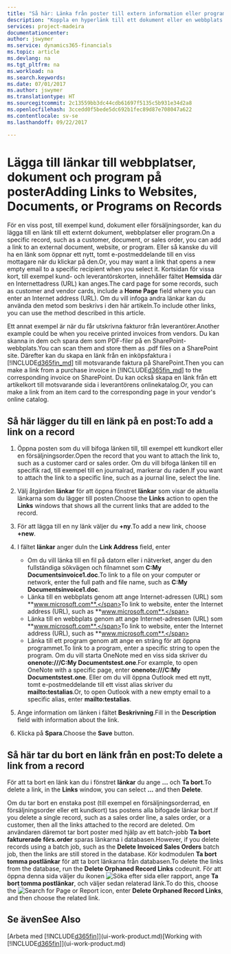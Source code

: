 ```yaml
---
title: "Så här: Länka från poster till extern information eller program | Microsoft Docs"
description: "Koppla en hyperlänk till ett dokument eller en webbplats till en viss post, till exempel en kund eller ett dokument."
services: project-madeira
documentationcenter: 
author: jswymer
ms.service: dynamics365-financials
ms.topic: article
ms.devlang: na
ms.tgt_pltfrm: na
ms.workload: na
ms.search.keywords: 
ms.date: 07/01/2017
ms.author: jswymer
ms.translationtype: HT
ms.sourcegitcommit: 2c13559bb3dc44cdb61697f5135c5b931e34d2a8
ms.openlocfilehash: 3ccedd0f5bede5dc692b1fec89d87e708047a622
ms.contentlocale: sv-se
ms.lasthandoff: 09/22/2017

---
```

# <a name="adding-links-to-websites-documents-or-programs-on-records"></a><span data-ttu-id="a1d44-103">Lägga till länkar till webbplatser, dokument och program på poster</span><span class="sxs-lookup"><span data-stu-id="a1d44-103">Adding Links to Websites, Documents, or Programs on Records</span></span>
<span data-ttu-id="a1d44-104">För en viss post, till exempel kund, dokument eller försäljningsorder, kan du lägga till en länk till ett externt dokument, webbplatser eller program.</span><span class="sxs-lookup"><span data-stu-id="a1d44-104">On a specific record, such as a customer, document, or sales order, you can add a link to an external document, website, or program.</span></span> <span data-ttu-id="a1d44-105">Eller så kanske du vill ha en länk som öppnar ett nytt, tomt e-postmeddelande till en viss mottagare när du klickar på den.</span><span class="sxs-lookup"><span data-stu-id="a1d44-105">Or, you may want a link that opens a new empty email to a specific recipient when you select it.</span></span> <span data-ttu-id="a1d44-106">Kortsidan för vissa kort, till exempel kund- och leverantörskorten, innehåller fältet **Hemsida** där en Internettadress (URL) kan anges.</span><span class="sxs-lookup"><span data-stu-id="a1d44-106">The card page for some records, such as customer and vendor cards, include a **Home Page** field where you can enter an Internet address (URL).</span></span> <span data-ttu-id="a1d44-107">Om du vill infoga andra länkar kan du använda den metod som beskrivs i den här artikeln.</span><span class="sxs-lookup"><span data-stu-id="a1d44-107">To include other links, you can use the method described in this article.</span></span>

<span data-ttu-id="a1d44-108">Ett annat exempel är när du får utskrivna fakturor från leverantörer.</span><span class="sxs-lookup"><span data-stu-id="a1d44-108">Another example could be when you receive printed invoices from vendors.</span></span> <span data-ttu-id="a1d44-109">Du kan skanna in dem och spara dem som PDF-filer på en SharePoint-webbplats.</span><span class="sxs-lookup"><span data-stu-id="a1d44-109">You can scan them and store them as .pdf files on a SharePoint site.</span></span> <span data-ttu-id="a1d44-110">Därefter kan du skapa en länk från en inköpsfaktura i [!INCLUDE[d365fin_md](includes/d365fin_md.md)] till motsvarande faktura på SharePoint.</span><span class="sxs-lookup"><span data-stu-id="a1d44-110">Then you can make a link from a purchase invoice in [!INCLUDE[d365fin_md](includes/d365fin_md.md)] to the corresponding invoice on  SharePoint.</span></span> <span data-ttu-id="a1d44-111">Du kan också skapa en länk från ett artikelkort till motsvarande sida i leverantörens onlinekatalog.</span><span class="sxs-lookup"><span data-stu-id="a1d44-111">Or, you can make a link from an item card to the corresponding page in your vendor's online catalog.</span></span>
  
## <a name="to-add-a-link-on-a-record"></a><span data-ttu-id="a1d44-112">Så här lägger du till en länk på en post:</span><span class="sxs-lookup"><span data-stu-id="a1d44-112">To add a link on a record</span></span>   
  
1.  <span data-ttu-id="a1d44-113">Öppna posten som du vill bifoga länken till, till exempel ett kundkort eller en försäljningsorder.</span><span class="sxs-lookup"><span data-stu-id="a1d44-113">Open the record that you want to attach the link to, such as a customer card or sales order.</span></span> <span data-ttu-id="a1d44-114">Om du vill bifoga länken till en specifik rad, till exempel till en journalrad, markerar du raden.</span><span class="sxs-lookup"><span data-stu-id="a1d44-114">If you want to attach the link to a specific line, such as a journal line, select the line.</span></span>  
  
2.  <span data-ttu-id="a1d44-115">Välj åtgärden **länkar** för att öppna fönstret **länkar** som visar de aktuella länkarna som du lägger till posten.</span><span class="sxs-lookup"><span data-stu-id="a1d44-115">Choose the **Links** action to open the **Links** windows that shows all the current links that are added to the record.</span></span>

3. <span data-ttu-id="a1d44-116">För att lägga till en ny länk väljer du **+ny**.</span><span class="sxs-lookup"><span data-stu-id="a1d44-116">To add a new link, choose **+new**.</span></span> 
  
4.  <span data-ttu-id="a1d44-117">I fältet **länkar** anger du</span><span class="sxs-lookup"><span data-stu-id="a1d44-117">In the **Link Address** field, enter</span></span>

    -   <span data-ttu-id="a1d44-118">Om du vill länka till en fil på datorn eller i nätverket, anger du den fullständiga sökvägen och filnamnet som **C:My Documentsinvoice1.doc**.</span><span class="sxs-lookup"><span data-stu-id="a1d44-118">To link to a file on your computer or network, enter the full path and file name, such as  **C:My Documentsinvoice1.doc**.</span></span>
    -   <span data-ttu-id="a1d44-119">Länka till en webbplats genom att ange Internet-adressen (URL) som **www.microsoft.com**.</span><span class="sxs-lookup"><span data-stu-id="a1d44-119">To link to website, enter the Internet address (URL), such as **www.microsoft.com**.</span></span> 
    -   <span data-ttu-id="a1d44-120">Länka till en webbplats genom att ange Internet-adressen (URL) som **www.microsoft.com**.</span><span class="sxs-lookup"><span data-stu-id="a1d44-120">To link to website, enter the Internet address (URL), such as **www.microsoft.com**.</span></span> 
    -   <span data-ttu-id="a1d44-121">Länka till ett program genom att ange en sträng för att öppna programmet.</span><span class="sxs-lookup"><span data-stu-id="a1d44-121">To link to a program, enter a specific string to open the program.</span></span> <span data-ttu-id="a1d44-122">Om du vill starta OneNote med en viss sida skriver du **onenote:///C:My Documentstest.one**.</span><span class="sxs-lookup"><span data-stu-id="a1d44-122">For example, to open OneNote with a specific page, enter **onenote:///C:My Documentstest.one**.</span></span> <span data-ttu-id="a1d44-123">Eller om du vill öppna Outlook med ett nytt, tomt e-postmeddelande till ett visst alias skriver du **mailto:testalias**.</span><span class="sxs-lookup"><span data-stu-id="a1d44-123">Or, to open Outlook with a new empty email to a specific alias, enter **mailto:testalias**.</span></span>  
  
5.  <span data-ttu-id="a1d44-124">Ange information om länken i fältet **Beskrivning**.</span><span class="sxs-lookup"><span data-stu-id="a1d44-124">Fill in the **Description** field with information about the link.</span></span>  
  
6.  <span data-ttu-id="a1d44-125">Klicka på **Spara**.</span><span class="sxs-lookup"><span data-stu-id="a1d44-125">Choose the **Save** button.</span></span>  
  
## <a name="to-delete-a-link-from-a-record"></a><span data-ttu-id="a1d44-126">Så här tar du bort en länk från en post:</span><span class="sxs-lookup"><span data-stu-id="a1d44-126">To delete a link from a record</span></span>  
  
<span data-ttu-id="a1d44-127">För att ta bort en länk kan du i fönstret **länkar** du ange **...** och **Ta bort**.</span><span class="sxs-lookup"><span data-stu-id="a1d44-127">To delete a link, in the **Links** window, you can select **...** and then **Delete**.</span></span>

<span data-ttu-id="a1d44-128">Om du tar bort en enstaka post (till exempel en försäljningsorderrad, en försäljningsorder eller ett kundkort) tas postens alla bifogade länkar bort.</span><span class="sxs-lookup"><span data-stu-id="a1d44-128">If you delete a single record, such as a sales order line, a sales order, or a customer, then all the links attached to the record are deleted.</span></span> <span data-ttu-id="a1d44-129">Om användaren däremot tar bort poster med hjälp av ett batch-jobb **Ta bort fakturerade förs.order** sparas länkarna i databasen.</span><span class="sxs-lookup"><span data-stu-id="a1d44-129">However, if you delete records using a batch job, such as the **Delete Invoiced Sales Orders** batch job, then the links are still stored in the database.</span></span> <span data-ttu-id="a1d44-130">Kör kodmodulen **Ta bort tomma postlänkar** för att ta bort länkarna från databasen.</span><span class="sxs-lookup"><span data-stu-id="a1d44-130">To delete the links from the database, run the **Delete Orphaned Record Links** codeunit.</span></span> <span data-ttu-id="a1d44-131">För att öppna denna sida väljer du ikonen ![Söka efter sida eller rapport](media/ui-search/search_small.png "ikonen Söka efter sida eller rappor"), ange **Ta bort tomma postlänkar**, och väljer sedan relaterad länk.</span><span class="sxs-lookup"><span data-stu-id="a1d44-131">To do this, choose the ![Search for Page or Report](media/ui-search/search_small.png "Search for Page or Report icon") icon, enter **Delete Orphaned Record Links**, and then choose the related link.</span></span>   
  
<!-- ### To run delete orphaned record links  
  
1.  Choose the ![Search for Page or Report](media/ui-search/search_small.png "Search for Page or Report icon") icon, enter **Data Deletion**, and then choose the related link.  
  
2.  On the **Data Deletion** page, choose **Tasks**, and then choose **Delete Orphaned Record Links**.  -->
  
## <a name="see-also"></a><span data-ttu-id="a1d44-132">Se även</span><span class="sxs-lookup"><span data-stu-id="a1d44-132">See Also</span></span>  
<span data-ttu-id="a1d44-133">[Arbeta med [!INCLUDE[d365fin](includes/d365fin_md.md)]](ui-work-product.md)</span><span class="sxs-lookup"><span data-stu-id="a1d44-133">[Working with [!INCLUDE[d365fin](includes/d365fin_md.md)]](ui-work-product.md)</span></span>  
